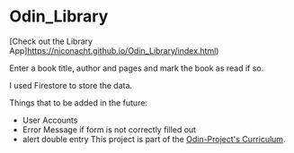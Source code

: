 # Odin_Library

[Check out the Library App]https://niconacht.github.io/Odin_Library/index.html)


Enter a book title, author and pages and mark the book as read if so. 

I used Firestore to store the data.

Things that to be added in the future:
 -  User Accounts
 -  Error Message if form is not correctly filled out
 -  alert double entry
This project is part of the [Odin-Project's Curriculum](https://https://www.theodinproject.com/courses/javascript/lessons/library).
